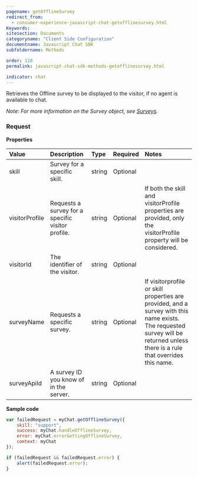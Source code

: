 ```yaml
---
pagename: getOfflineSurvey
redirect_from:
  - consumer-experience-javascript-chat-getofflinesurvey.html
Keywords:
sitesection: Documents
categoryname: "Client Side Configuration"
documentname: Javascript Chat SDK
subfoldername: Methods

order: 110
permalink: javascript-chat-sdk-methods-getofflinesurvey.html

indicator: chat
---
```


Retrieves the Offline survey to be displayed to the visitor, if no agent is available to chat.

*Note: For more information on the Survey object, see [Surveys](consumer-experience-javascript-chat-surveys.html).*

### Request

**Properties**

| Value | Description | Type | Required | Notes |
| :--- | :--- | :--- | :--- | :--- |
| skill	| Survey for a specific skill. | string | Optional | |
| visitorProfile | Requests a survey for a specific visitor profile. | string | Optional | If both the skill and visitorProfile properties are provided, only the visitorProfile property will be considered. |
| visitorId | The identifier of the visitor. | string | Optional | |
| surveyName | Requests a specific survey. | string | Optional  | If visitorprofile or skill properties are provided, and a survey with this name exists. The requested survey will be returned unless there is a rule that overrides this name. |
| surveyApiId | A survey ID you know of in the server. | string | Optional | |

**Sample code**

```javascript
var failedRequest = myChat.getOfflineSurvey({
    skill: "support",
    success: myChat.handleOfflineSurvey,
    error: myChat.errorGettingOfflineSurvey,
    context: myChat
});

if (failedRequest && failedRequest.error) {
    alert(failedRequest.error);
}
```                                                                                                                   